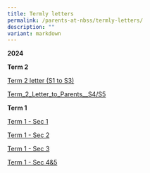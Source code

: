 ```yaml
---
title: Termly letters
permalink: /parents-at-nbss/termly-letters/
description: ""
variant: markdown
---
```

**2024**

**Term 2**

[Term 2 letter (S1 to S3)](/files/2024tt%20t2/Term_2_Letter_to_Parents__S1_3_.pdf)

[Term_2_Letter_to_Parents__S4/S5](/files/2024tt%20t2/Term_2_Letter_to_Parents__S4_5_.pdf)

**Term 1**

[Term 1 - Sec 1](/files/NBSS_Termly_Letter_2024_Term_1___Sec_1.pdf)

[Term 1 - Sec 2](/files/NBSS_Termly_Letter_2024_Term_1___Sec_2.pdf)

[Term 1 - Sec 3](/files/NBSS_Termly_Letter_2024_Term_1___Sec_3.pdf)

[Term 1 - Sec 4&5](/files/NBSS_Termly_Letter_2024_Term_1___Sec_4___5.pdf)